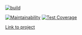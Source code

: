 
[![build](https://github.com/bl1ndy/php-project-lvl4/actions/workflows/workflow.yml/badge.svg)](https://github.com/bl1ndy/php-project-lvl4/actions/workflows/workflow.yml)

[![Maintainability](https://api.codeclimate.com/v1/badges/4b3f86cceefcfbe41faf/maintainability)](https://codeclimate.com/github/bl1ndy/php-project-lvl4/maintainability) [![Test Coverage](https://api.codeclimate.com/v1/badges/4b3f86cceefcfbe41faf/test_coverage)](https://codeclimate.com/github/bl1ndy/php-project-lvl4/test_coverage)

[Link to project](https://bl1ndy-task-manager.herokuapp.com/)